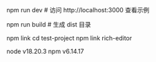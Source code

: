 npm run dev # 访问 http://localhost:3000 查看示例

npm run build # 生成 dist 目录

npm link
cd test-project
npm link rich-editor


node v18.20.3
npm v6.14.17